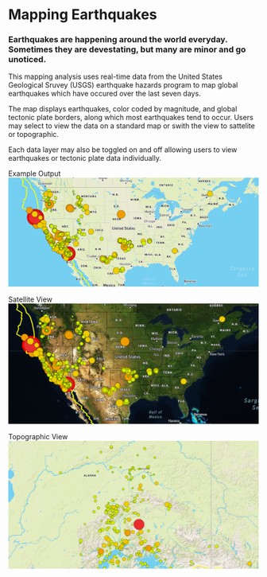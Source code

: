 # Mapping Earthquakes

### Earthquakes are happening around the world everyday. Sometimes they are devestating, but many are minor and go unoticed. 

This mapping analysis uses real-time data from the United States Geological Sruvey (USGS) earthquake hazards program to map global earthquakes which have occured over the last seven days. 

The map displays earthquakes, color coded by magnitude, and global tectonic plate borders, along which most earthquakes tend to occur. Users may select to view the data on a standard map or swith the view to sattelite or topographic. 

Each data layer may also be toggled on and off allowing users to view earthquakes or tectonic plate data individually. 

Example Output<br />
![US Earthquakes](US_earthquakes.PNG)

Satellite View<br />
![Satellite View](US_satellite.PNG)

Topographic View<br />
![Topographic View](topographic_example.PNG)
